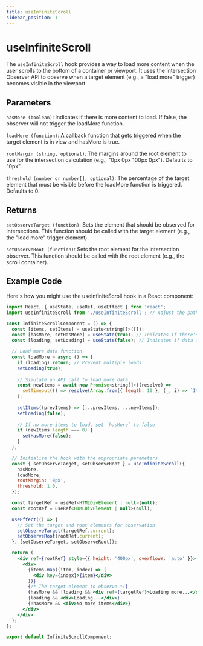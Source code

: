 ```yaml
---
title: useInfiniteScroll
sidebar_position: 1
---
```


# useInfiniteScroll

The `useInfiniteScroll` hook provides a way to load more content when the user scrolls to the bottom of a container or viewport. It uses the Intersection Observer API to observe when a target element (e.g., a "load more" trigger) becomes visible in the viewport.

## Parameters

`hasMore (boolean)`: Indicates if there is more content to load. If false, the observer will not trigger the loadMore function.

`loadMore (function)`: A callback function that gets triggered when the target element is in view and hasMore is true.

`rootMargin (string, optional)`: The margins around the root element to use for the intersection calculation (e.g., "0px 0px 100px 0px"). Defaults to "0px".

`threshold (number or number[], optional)`: The percentage of the target element that must be visible before the loadMore function is triggered. Defaults to 0.

## Returns

`setObserveTarget (function)`: Sets the element that should be observed for intersections. This function should be called with the target element (e.g., the "load more" trigger element).

`setObserveRoot (function)`: Sets the root element for the intersection observer. This function should be called with the root element (e.g., the scroll container).

## Example Code

Here's how you might use the useInfiniteScroll hook in a React component:

```jsx
import React, { useState, useRef, useEffect } from 'react';
import useInfiniteScroll from './useInfiniteScroll'; // Adjust the path as necessary

const InfiniteScrollComponent = () => {
  const [items, setItems] = useState<string[]>([]);
  const [hasMore, setHasMore] = useState(true); // Indicates if there's more data to load
  const [loading, setLoading] = useState(false); // Indicates if data is currently loading

  // Load more data function
  const loadMore = async () => {
    if (loading) return; // Prevent multiple loads
    setLoading(true);
    
    // Simulate an API call to load more data
    const newItems = await new Promise<string[]>((resolve) =>
      setTimeout(() => resolve(Array.from({ length: 10 }, (_, i) => `Item ${i + items.length + 1}`)), 1000)
    );
    
    setItems((prevItems) => [...prevItems, ...newItems]);
    setLoading(false);
    
    // If no more items to load, set `hasMore` to false
    if (newItems.length === 0) {
      setHasMore(false);
    }
  };

  // Initialize the hook with the appropriate parameters
  const { setObserveTarget, setObserveRoot } = useInfiniteScroll({
    hasMore,
    loadMore,
    rootMargin: '0px',
    threshold: 1.0,
  });

  const targetRef = useRef<HTMLDivElement | null>(null);
  const rootRef = useRef<HTMLDivElement | null>(null);

  useEffect(() => {
    // Set the target and root elements for observation
    setObserveTarget(targetRef.current);
    setObserveRoot(rootRef.current);
  }, [setObserveTarget, setObserveRoot]);

  return (
    <div ref={rootRef} style={{ height: '400px', overflowY: 'auto' }}>
      <div>
        {items.map((item, index) => (
          <div key={index}>{item}</div>
        ))}
        {/* The target element to observe */}
        {hasMore && !loading && <div ref={targetRef}>Loading more...</div>}
        {loading && <div>Loading...</div>}
        {!hasMore && <div>No more items</div>}
      </div>
    </div>
  );
};

export default InfiniteScrollComponent;
```